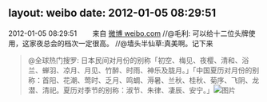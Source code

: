 layout: weibo
date: 2012-01-05 08:29:51
---
<meta name="referrer" content="no-referrer" />

2012-01-05 08:29:51  &nbsp;&nbsp;&nbsp;&nbsp;&nbsp;&nbsp; 来自 <a href="http://weibo.com/" rel="nofollow">微博 weibo.com</a>
//@毛利: 可以给十二位头牌使用，这家夜总会的档次一定很高。 //@墙头半仙草:真美啊。记下来
>  @全球热门搜罗: 日本民间对月份的别称「初空、梅见、夜樱、清和、浴兰、蝉羽、凉月、月见、竹醉、时雨、神乐及胧月。」「中国夏历对月份的别称：首阳、花潮、莺时、乏月、鸣蜩、溽暑、兰秋、桂秋、菊序、飞阴、龙潜、清祀。夏历对季节的别称：淑节、朱律、凄辰、安宁。」     ​​​
>  ![图片](https://ww4.sinaimg.cn/large/67bf1bb2jw1dop50qx7e3j.jpg)
